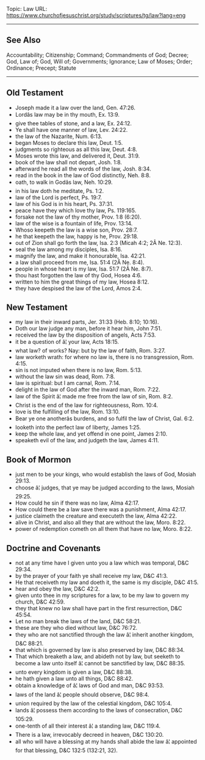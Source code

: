 Topic: Law
URL: https://www.churchofjesuschrist.org/study/scriptures/tg/law?lang=eng

---

## See Also

Accountability; Citizenship; Command; Commandments of God; Decree; God, Law of; God, Will of; Governments; Ignorance; Law of Moses; Order; Ordinance; Precept; Statute

---

## Old Testament

- Joseph made it a law over the land, Gen. 47:26.
- Lordâs law may be in thy mouth, Ex. 13:9.
- give thee tables of stone, and a law, Ex. 24:12.
- Ye shall have one manner of law, Lev. 24:22.
- the law of the Nazarite, Num. 6:13.
- began Moses to declare this law, Deut. 1:5.
- judgments so righteous as all this law, Deut. 4:8.
- Moses wrote this law, and delivered it, Deut. 31:9.
- book of the law shall not depart, Josh. 1:8.
- afterward he read all the words of the law, Josh. 8:34.
- read in the book in the law of God distinctly, Neh. 8:8.
- oath, to walk in Godâs law, Neh. 10:29.
- in his law doth he meditate, Ps. 1:2.
- law of the Lord is perfect, Ps. 19:7.
- law of his God is in his heart, Ps. 37:31.
- peace have they which love thy law, Ps. 119:165.
- forsake not the law of thy mother, Prov. 1:8 (6:20).
- law of the wise is a fountain of life, Prov. 13:14.
- Whoso keepeth the law is a wise son, Prov. 28:7.
- he that keepeth the law, happy is he, Prov. 29:18.
- out of Zion shall go forth the law, Isa. 2:3 (Micah 4:2; 2Â Ne. 12:3).
- seal the law among my disciples, Isa. 8:16.
- magnify the law, and make it honourable, Isa. 42:21.
- a law shall proceed from me, Isa. 51:4 (2Â Ne. 8:4).
- people in whose heart is my law, Isa. 51:7 (2Â Ne. 8:7).
- thou hast forgotten the law of thy God, Hosea 4:6.
- written to him the great things of my law, Hosea 8:12.
- they have despised the law of the Lord, Amos 2:4.

## New Testament

- my law in their inward parts, Jer. 31:33 (Heb. 8:10; 10:16).
- Doth our law judge any man, before it hear him, John 7:51.
- received the law by the disposition of angels, Acts 7:53.
- it be a question of â¦ your law, Acts 18:15.
- what law? of works? Nay: but by the law of faith, Rom. 3:27.
- law worketh wrath: for where no law is, there is no transgression, Rom. 4:15.
- sin is not imputed when there is no law, Rom. 5:13.
- without the law sin was dead, Rom. 7:8.
- law is spiritual: but I am carnal, Rom. 7:14.
- delight in the law of God after the inward man, Rom. 7:22.
- law of the Spirit â¦ made me free from the law of sin, Rom. 8:2.
- Christ is the end of the law for righteousness, Rom. 10:4.
- love is the fulfilling of the law, Rom. 13:10.
- Bear ye one anotherâs burdens, and so fulfil the law of Christ, Gal. 6:2.
- looketh into the perfect law of liberty, James 1:25.
- keep the whole law, and yet offend in one point, James 2:10.
- speaketh evil of the law, and judgeth the law, James 4:11.

## Book of Mormon

- just men to be your kings, who would establish the laws of God, Mosiah 29:13.
- choose â¦ judges, that ye may be judged according to the laws, Mosiah 29:25.
- How could he sin if there was no law, Alma 42:17.
- How could there be a law save there was a punishment, Alma 42:17.
- justice claimeth the creature and executeth the law, Alma 42:22.
- alive in Christ, and also all they that are without the law, Moro. 8:22.
- power of redemption cometh on all them that have no law, Moro. 8:22.

## Doctrine and Covenants

- not at any time have I given unto you a law which was temporal, D&C 29:34.
- by the prayer of your faith ye shall receive my law, D&C 41:3.
- He that receiveth my law and doeth it, the same is my disciple, D&C 41:5.
- hear and obey the law, D&C 42:2.
- given unto thee in my scriptures for a law, to be my law to govern my church, D&C 42:59.
- they that knew no law shall have part in the first resurrection, D&C 45:54.
- Let no man break the laws of the land, D&C 58:21.
- these are they who died without law, D&C 76:72.
- they who are not sanctified through the law â¦ inherit another kingdom, D&C 88:21.
- that which is governed by law is also preserved by law, D&C 88:34.
- That which breaketh a law, and abideth not by law, but seeketh to become a law unto itself â¦ cannot be sanctified by law, D&C 88:35.
- unto every kingdom is given a law, D&C 88:38.
- he hath given a law unto all things, D&C 88:42.
- obtain a knowledge of â¦ laws of God and man, D&C 93:53.
- laws of the land â¦ people should observe, D&C 98:4.
- union required by the law of the celestial kingdom, D&C 105:4.
- lands â¦ possess them according to the laws of consecration, D&C 105:29.
- one-tenth of all their interest â¦ a standing law, D&C 119:4.
- There is a law, irrevocably decreed in heaven, D&C 130:20.
- all who will have a blessing at my hands shall abide the law â¦ appointed for that blessing, D&C 132:5 (132:21, 32).

